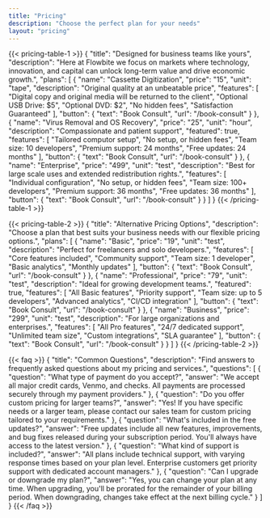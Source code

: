 ```yaml
---
title: "Pricing"
description: "Choose the perfect plan for your needs"
layout: "pricing"
---
```


{{< pricing-table-1 >}}
{
    "title": "Designed for business teams like yours",
    "description": "Here at Flowbite we focus on markets where technology, innovation, and capital can unlock long-term value and drive economic growth.",
    "plans": [
        {
            "name": "Cassette Digitization",
            "price": "15",
            "unit": "tape",
            "description": "Original quality at an unbeatable price",
            "features": [
                "Digital copy and original media will be returned to the client",
                "Optional USB Drive: $5",
                "Optional DVD: $2",
                "No hidden fees",
                "Satisfaction Guaranteed"
            ],
            "button": {
                "text": "Book Consult",
                "url": "/book-consult"
            }
        },
        {
            "name": "Virus Removal and OS Recovery",
            "price": "25",
            "unit": "hour",
            "description": "Compassionate and patient support",
            "featured": true,
            "features": [
                "Tailored computor setup",
                "No setup, or hidden fees",
                "Team size: 10 developers",
                "Premium support: 24 months",
                "Free updates: 24 months"
            ],
            "button": {
                "text": "Book Consult",
                "url": "/book-consult"
            }
        },
        {
            "name": "Enterprise",
            "price": "499",
            "unit": "test",
            "description": "Best for large scale uses and extended redistribution rights.",
            "features": [
                "Individual configuration",
                "No setup, or hidden fees",
                "Team size: 100+ developers",
                "Premium support: 36 months",
                "Free updates: 36 months"
            ],
            "button": {
                "text": "Book Consult",
                "url": "/book-consult"
            }
        }
    ]
}
{{< /pricing-table-1 >}}

<div class="mt-16"></div>

{{< pricing-table-2 >}}
{
    "title": "Alternative Pricing Options",
    "description": "Choose a plan that best suits your business needs with our flexible pricing options.",
    "plans": [
        {
            "name": "Basic",
            "price": "19",
            "unit": "test",
            "description": "Perfect for freelancers and solo developers.",
            "features": [
                "Core features included",
                "Community support",
                "Team size: 1 developer",
                "Basic analytics",
                "Monthly updates"
            ],
            "button": {
                "text": "Book Consult",
                "url": "/book-consult"
            }
        },
        {
            "name": "Professional",
            "price": "79",
            "unit": "test",
            "description": "Ideal for growing development teams.",
            "featured": true,
            "features": [
                "All Basic features",
                "Priority support",
                "Team size: up to 5 developers",
                "Advanced analytics",
                "CI/CD integration"
            ],
            "button": {
                "text": "Book Consult",
                "url": "/book-consult"
            }
        },
        {
            "name": "Business",
            "price": "299",
            "unit": "test",
            "description": "For large organizations and enterprises.",
            "features": [
                "All Pro features",
                "24/7 dedicated support",
                "Unlimited team size",
                "Custom integrations",
                "SLA guarantee"
            ],
            "button": {
                "text": "Book Consult",
                "url": "/book-consult"
            }
        }
    ]
}
{{< /pricing-table-2 >}}

{{< faq >}}
{
    "title": "Common Questions",
    "description": "Find answers to frequently asked questions about my pricing and services.",
    "questions": [
        {
            "question": "What type of payment do you accept?",
            "answer": "We accept all major credit cards, Venmo, and checks. All payments are processed securely through my payment providers."
        },
        {
            "question": "Do you offer custom pricing for larger teams?",
            "answer": "Yes! If you have specific needs or a larger team, please contact our sales team for custom pricing tailored to your requirements."
        },
        {
            "question": "What's included in the free updates?",
            "answer": "Free updates include all new features, improvements, and bug fixes released during your subscription period. You'll always have access to the latest version."
        },
        {
            "question": "What kind of support is included?",
            "answer": "All plans include technical support, with varying response times based on your plan level. Enterprise customers get priority support with dedicated account managers."
        },
        {
            "question": "Can I upgrade or downgrade my plan?",
            "answer": "Yes, you can change your plan at any time. When upgrading, you'll be prorated for the remainder of your billing period. When downgrading, changes take effect at the next billing cycle."
        }
    ]
}
{{< /faq >}}
